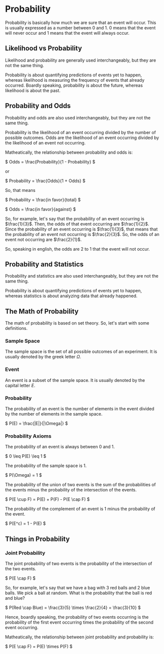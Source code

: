 # Probability

Probability is basically how much we are sure that an event will occur. This is usually expressed as a number between 0 and 1. 0 means that the event will never occur and 1 means that the event will always occur.

## Likelihood vs Probability

Likelihood and probability are generally used interchangeably, but they are not the same thing.

Probability is about quantifying predictions of events yet to happen, whereas likelihood is measuring the frequency of events that already occurred.
Boardly speaking, probability is about the future, whereas likelihood is about the past.

## Probability and Odds

Probability and odds are also used interchangeably, but they are not the same thing.

Probability is the likelihood of an event occurring divided by the number of possible outcomes. Odds are the likelihood of an event occurring divided by the likelihood of an event not occurring.

Matheatically, the relationship between probability and odds is:

$ Odds = \frac{Probability}{1 - Probability} $

or

$ Probability = \frac{Odds}{1 + Odds} $

So, that means

$ Probability = \frac{in favor}{total} $

$ Odds = \frac{in favor}{against} $

So, for example, let's say that the probability of an event occurring is $\frac{1}{3}$. Then, the odds of that event occurring are $\frac{1}{2}$.
Since the probability of an event occurring is $\frac{1}{3}$, that means that the probability of an event not occurring is $\frac{2}{3}$. So, the odds of an event not occurring are $\frac{2}{1}$.

So, speaking in english, the odds are 2 to 1 that the event will not occur.

## Probability and Statistics

Probability and statistics are also used interchangeably, but they are not the same thing.

Probability is about quantifying predictions of events yet to happen, whereas statistics is about analyzing data that already happened.

## The Math of Probability

The math of probability is based on set theory. So, let's start with some definitions.

### Sample Space

The sample space is the set of all possible outcomes of an experiment. It is usually denoted by the greek letter $\Omega$.

### Event

An event is a subset of the sample space. It is usually denoted by the capital letter $E$.

### Probability

The probability of an event is the number of elements in the event divided by the number of elements in the sample space.

$ P(E) = \frac{|E|}{|\Omega|} $

### Probability Axioms

The probability of an event is always between 0 and 1.

$ 0 \leq P(E) \leq 1 $

The probability of the sample space is 1.

$ P(\Omega) = 1 $

The probability of the union of two events is the sum of the probabilities of the events minus the probability of the intersection of the events.

$ P(E \cup F) = P(E) + P(F) - P(E \cap F) $

The probability of the complement of an event is 1 minus the probability of the event.

$ P(E^c) = 1 - P(E) $

## Things in Probability

### Joint Probability

The joint probability of two events is the probability of the intersection of the two events.

$ P(E \cap F) $

So, for example, let's say that we have a bag with 3 red balls and 2 blue balls. We pick a ball at random. What is the probability that the ball is red and blue?

$ P(Red \cap Blue) = \frac{3}{5} \times \frac{2}{4} = \frac{3}{10} $

Hence, boardly speaking, the probability of two events occurring is the probability of the first event occurring times the probability of the second event occurring.

Matheatically, the relationship between joint probability and probability is:

$ P(E \cap F) = P(E) \times P(F) $
